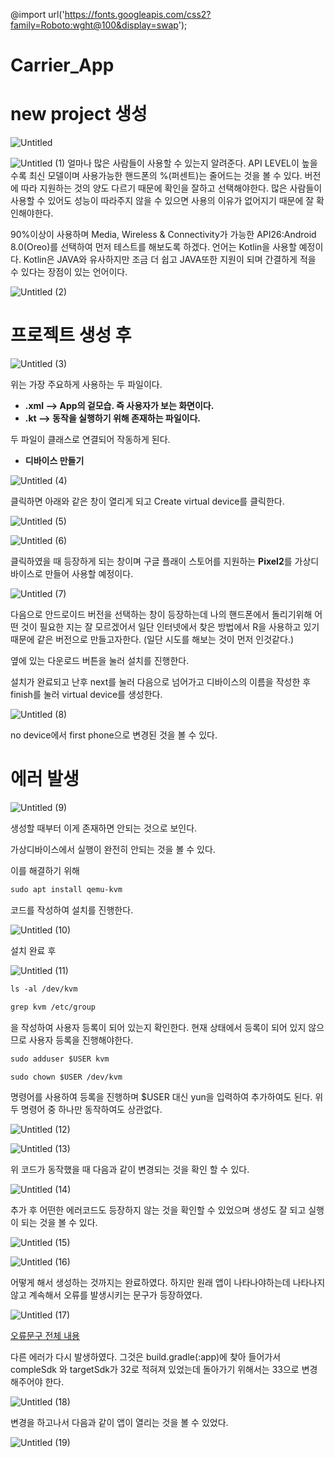 @import url('https://fonts.googleapis.com/css2?family=Roboto:wght@100&display=swap');

# Carrier_App

# **new project 생성**

![Untitled](https://user-images.githubusercontent.com/90883561/216004386-5e7b09f3-dd53-4822-b685-5d3a849c636e.png)

![Untitled (1)](https://user-images.githubusercontent.com/90883561/216004445-5652ec4f-3d47-48e8-b83d-3bc0db7b8405.png)
얼마나 많은 사람들이 사용할 수 있는지 알려준다. API LEVEL이 높을 수록 최신 모델이며 사용가능한 핸드폰의 %(퍼센트)는 줄어드는 것을 볼 수 있다. 버전에 따라 지원하는 것의 양도 다르기 때문에 확인을 잘하고 선택해야한다. 많은 사람들이 사용할 수 있어도 성능이 따라주지 않을 수 있으면 사용의 이유가 없어지기 때문에 잘 확인해야한다.

90%이상이 사용하며 Media, Wireless & Connectivity가 가능한 API26:Android 8.0(Oreo)를 선택하여 먼저 테스트를 해보도록 하겠다. 언어는 Kotlin을 사용할 예정이다. Kotlin은 JAVA와 유사하지만 조금 더 쉽고 JAVA또한 지원이 되며 간결하게 적을 수 있다는 장점이 있는 언어이다. 

![Untitled (2)](https://user-images.githubusercontent.com/90883561/216004509-d4bf2cda-ffcc-456a-9761-ab8f86279153.png)


# 프로젝트 생성 후

![Untitled (3)](https://user-images.githubusercontent.com/90883561/216004552-5c7757db-385a-4197-a17c-dbb7536332f8.png)


위는 가장 주요하게 사용하는 두 파일이다.

- **.xml —> App의 겉모습. 즉 사용자가 보는 화면이다.**
- **.kt —> 동작을 실행하기 위해 존재하는 파일이다.**

두 파일이 클래스로 연결되어 작동하게 된다.

- **디바이스 만들기**

![Untitled (4)](https://user-images.githubusercontent.com/90883561/216004585-1eafced7-8ec0-4c65-a09a-f29550d257a8.png)


클릭하면 아래와 같은 창이 열리게 되고 Create virtual device를 클릭한다.

![Untitled (5)](https://user-images.githubusercontent.com/90883561/216004615-ee4fd605-9b39-4547-96de-33051e847edf.png)


![Untitled (6)](https://user-images.githubusercontent.com/90883561/216004646-1110c373-d412-427c-8980-26eda07faa06.png)


클릭하였을 때 등장하게 되는 창이며 구글 플래이 스토어를 지원하는 **Pixel2**를 가상디바이스로 만들어 사용할 예정이다.

![Untitled (7)](https://user-images.githubusercontent.com/90883561/216004671-a2626929-d195-41a4-b793-b02aaa687d18.png)


다음으로 안드로이드 버전을 선택하는 창이 등장하는데 나의 핸드폰에서 돌리기위해 어떤 것이 필요한 지는 잘 모르겠어서 일단 인터넷에서 찾은 방법에서 R을 사용하고 있기 때문에 같은 버전으로 만들고자한다. (일단 시도를 해보는 것이 먼저 인것같다.)

옆에 있는 다운로드 버튼을 눌러 설치를 진행한다.

설치가 완료되고 난후 next를 눌러 다음으로 넘어가고 디바이스의 이름을 작성한 후 finish를 눌러 virtual device를 생성한다.

![Untitled (8)](https://user-images.githubusercontent.com/90883561/216004714-79f75ae2-4a0a-4e28-877e-bfff6bec1f13.png)


no device에서 first phone으로 변경된 것을 볼 수 있다.

# 에러 발생

![Untitled (9)](https://user-images.githubusercontent.com/90883561/216004755-dad07f5d-325b-4178-9686-0e91b41e1b96.png)


생성할 때부터 이게 존재하면 안되는 것으로 보인다.

가상디바이스에서 실행이 완전히 안되는 것을 볼 수 있다.

이를 해결하기 위해 

```diff
sudo apt install qemu-kvm
```

코드를 작성하여 설치를 진행한다.


![Untitled (10)](https://user-images.githubusercontent.com/90883561/216004797-1e9e7149-1cfc-40d6-900f-cf7d813096ec.png)


설치 완료 후

![Untitled (11)](https://user-images.githubusercontent.com/90883561/216004849-aadb75da-0364-49fd-8a28-9c478c20b1ef.png)
```diff
ls -al /dev/kvm

grep kvm /etc/group
```

을 작성하여 사용자 등록이 되어 있는지 확인한다. 현재 상태에서 등록이 되어 있지 않으므로 사용자 등록을 진행해야한다.
```diff
sudo adduser $USER kvm

sudo chown $USER /dev/kvm
```

명령어를 사용하여 등록을 진행하며 $USER 대신 yun을 입력하여 추가하여도 된다. 위 두 명령어 중 하나만 동작하여도 상관없다.

![Untitled (12)](https://user-images.githubusercontent.com/90883561/216004900-4aeaf720-8a93-43d4-9a37-6d5c0954dc41.png)

![Untitled (13)](https://user-images.githubusercontent.com/90883561/216004938-bb7c1548-760f-43fc-a89b-bab59e485df7.png)


위 코드가 동작했을 때 다음과 같이 변경되는 것을 확인 할 수 있다.

![Untitled (14)](https://user-images.githubusercontent.com/90883561/216004982-3371c383-51eb-405d-9755-9abd2d28ddba.png)


추가 후 어떤한 에러코드도 등장하지 않는 것을 확인할 수 있었으며 생성도 잘 되고 실행이 되는 것을 볼 수 있다.

![Untitled (15)](https://user-images.githubusercontent.com/90883561/216005035-ed17f93b-3a38-40cc-a2fe-ecf6e8216437.png)

![Untitled (16)](https://user-images.githubusercontent.com/90883561/216005076-18a91319-0524-43a6-995f-abd187a8f62a.png)


어떻게 해서 생성하는 것까지는 완료하였다. 하지만 원래 앱이 나타나야하는데 나타나지 않고 계속해서 오류를 발생시키는 문구가 등장하였다.

![Untitled (17)](https://user-images.githubusercontent.com/90883561/216005108-f1d79c30-dc49-47f8-bdde-002f7a5ddc05.png)

[오류문구 전체 내용](https://github.com/yuningyun/Carrier_App/blob/89b39b707756914b30a909453bd208301f714e62/Error%20All%20text1)

다른 에러가 다시 발생하였다. 그것은 build.gradle(:app)에 찾아 들어가서 compleSdk 와 targetSdk가 32로 적혀져 있었는데 돌아가기 위해서는 33으로 변경해주어야 한다.

![Untitled (18)](https://user-images.githubusercontent.com/90883561/216005155-ed63ddc5-79ed-45e2-8a8b-23d0f65c0705.png)


변경을 하고나서 다음과 같이 앱이 열리는 것을 볼 수 있었다.


![Untitled (19)](https://user-images.githubusercontent.com/90883561/216005200-e65b0b93-e057-440a-80cb-1674ab374733.png)

